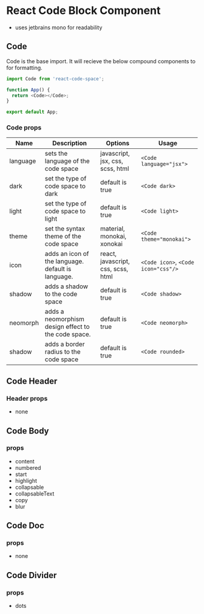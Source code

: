 # React Code Block Component

- uses jetbrains mono for readability

## Code

Code is the base import. It will recieve the below compound components to for formatting.

```js
import Code from 'react-code-space';

function App() {
  return <Code></Code>;
}

export default App;
```

### Code props

| Name     | Description                                         | Options                            | Usage                               |
| -------- | --------------------------------------------------- | ---------------------------------- | ----------------------------------- |
| language | sets the language of the code space                 | javascript, jsx, css, scss, html   | `<Code language="jsx">`             |
| dark     | set the type of code space to dark                  | default is true                    | `<Code dark>`                       |
| light    | set the type of code space to light                 | default is true                    | `<Code light>`                      |
| theme    | set the syntax theme of the code space              | material, monokai, xonokai         | `<Code theme="monokai">`            |
| icon     | adds an icon of the language. default is language.  | react, javascript, css, scss, html | `<Code icon>`, `<Code icon="css"/>` |
| shadow   | adds a shadow to the code space                     | default is true                    | `<Code shadow>`                     |
| neomorph | adds a neomorphism design effect to the code space. | default is true                    | `<Code neomorph>`                   |
| shadow   | adds a border radius to the code space              | default is true                    | `<Code rounded>`                    |

## Code Header

### Header props

- none

## Code Body

### props

- content
- numbered
- start
- highlight
- collapsable
- collapsableText
- copy
- blur

## Code Doc

### props

- none

## Code Divider

### props

- dots
